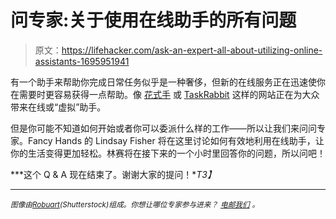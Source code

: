 # 问专家:关于使用在线助手的所有问题

> 原文：<https://lifehacker.com/ask-an-expert-all-about-utilizing-online-assistants-1695951941>

有一个助手来帮助你完成日常任务似乎是一种奢侈，但新的在线服务正在迅速使你在需要时更容易获得一点帮助。像 [花式手](https://www.fancyhands.com/) 或 [TaskRabbit](https://www.taskrabbit.com/) 这样的网站正在为大众带来在线或“虚拟”助手。



但是你可能不知道如何开始或者你可以委派什么样的工作——所以让我们来问问专家。Fancy Hands 的 Lindsay Fisher 将在这里讨论如何有效地利用在线助手，让你的生活变得更加轻松。林赛将在接下来的一个小时里回答你的问题，所以问吧！

***这个 Q & A 现在结束了。谢谢大家的提问！**T3】*

* * *

<small>*图像由*</small>[<small>*Robuart*</small>](http://www.shutterstock.com/pic-263521697/stock-photo-customer-service-representative-at-computer-in-headset-online-support-phone-operator-individual.html?src=43M7O34BGGqk2nFTRYwkmA-4-92)<small>*(Shutterstock)组成。你想让哪位专家参与进来？*</small> [<small>*电邮我们*</small>](mailto:andy@lifehacker.com) <small>*。*</small>